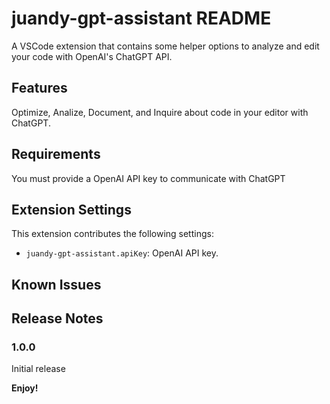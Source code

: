 # juandy-gpt-assistant README

A VSCode extension that contains some helper options to analyze and edit your code with OpenAI's ChatGPT API.

## Features

Optimize, Analize, Document, and Inquire about code in your editor with ChatGPT.

## Requirements

You must provide a OpenAI API key to communicate with ChatGPT

## Extension Settings

This extension contributes the following settings:

* `juandy-gpt-assistant.apiKey`: OpenAI API key.

## Known Issues



## Release Notes

### 1.0.0

Initial release

**Enjoy!**
